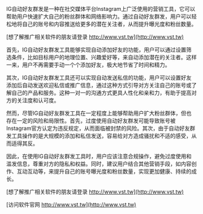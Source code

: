 IG自动好友群发是一种在社交媒体平台Instagram上广泛使用的营销工具，它可以帮助用户快速扩大自己的粉丝群体和网络影响力。通过自动好友群发，用户可以轻松地将自己的账号和内容推送给更多的潜在关注者，从而提升曝光度和粉丝数量。

[想了解推广相关软件的朋友请登录 http://www.vst.tw](http://www.vst.tw)

首先，IG自动好友群发工具能够实现自动添加好友的功能，用户可以通过设置筛选条件，比如目标用户的地理位置、兴趣爱好等，来自动添加潜在的关注者。这样一来，用户不再需要手动一个个添加好友，极大地节省了时间和精力。

其次，IG自动好友群发工具还可以实现自动发送私信的功能，用户可以设置好友添加后自动发送欢迎私信或推广信息，通过这种方式引导对方关注自己的账号或了解自己的产品和服务。这种一对一的沟通方式更具人性化和亲和力，有助于提高对方的关注度和认可度。

然而，尽管IG自动好友群发工具在一定程度上能够帮助用户扩大粉丝群体，但也存在一定的风险和局限性。首先，过度使用自动好友群发可能导致账号被Instagram官方认定为违反规定，从而面临被封禁的风险。其次，由于自动好友群发工具操作的是大规模的添加和私信发送，容易给对方造成骚扰和不适的感受，从而适得其反。

因此，在使用IG自动好友群发工具时，用户应该注意合规操作，避免过度使用和滥发信息，尊重对方的隐私和权益。同时，建议用户结合其他营销手段，如内容创作、互动互动等，来提升自己的账号曝光度和粉丝数量，实现更加健康、持续的成长。

[想了解推广相关软件的朋友请登录 http://www.vst.tw](http://www.vst.tw)


[访问软件官网 http://www.vst.tw](http://www.vst.tw)
